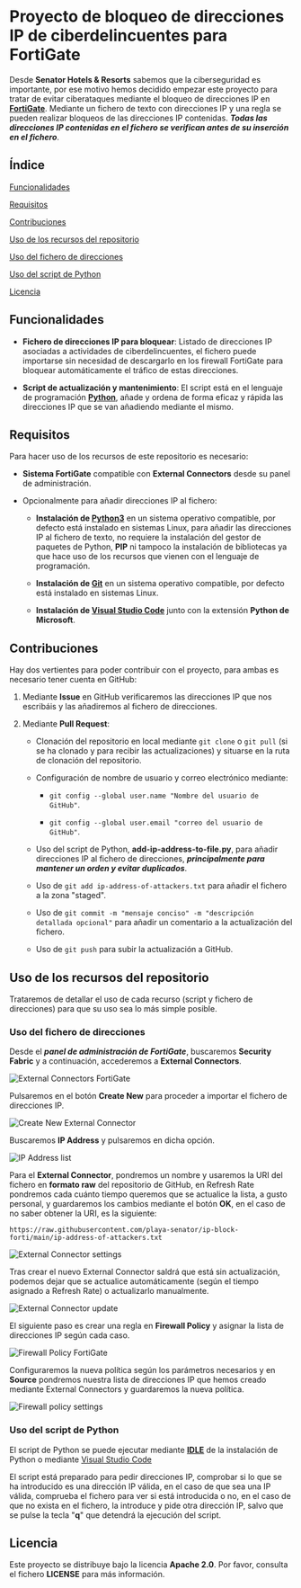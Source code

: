 # Proyecto de bloqueo de direcciones IP de ciberdelincuentes para FortiGate

Desde **Senator Hotels & Resorts** sabemos que la ciberseguridad es importante, por ese motivo hemos decidido empezar este proyecto para tratar de evitar ciberataques mediante el bloqueo de direcciones IP en **[FortiGate](https://www.fortinet.com/products/next-generation-firewall)**. Mediante un fichero de texto con direcciones IP y una regla se pueden realizar bloqueos de las direcciones IP contenidas. ***Todas las direcciones IP contenidas en el fichero se verifican antes de su inserción en el fichero***.

## Índice

[Funcionalidades](#funcionalidades)

[Requisitos](#requisitos)

[Contribuciones](#contribuciones)

[Uso de los recursos del repositorio](#uso-de-los-recursos-del-repositorio)

[Uso del fichero de direcciones](#uso-del-fichero-de-direcciones)

[Uso del script de Python](#uso-del-script-de-python)

[Licencia](#licencia)

## Funcionalidades

+ **Fichero de direcciones IP para bloquear**: Listado de direcciones IP asociadas a actividades de ciberdelincuentes, el fichero puede importarse sin necesidad de descargarlo en los firewall FortiGate para bloquear automáticamente el tráfico de estas direcciones.

+ **Script de actualización y mantenimiento**: El script está en el lenguaje de programación **[Python](https://www.python.org/about/)**, añade y ordena de forma eficaz y rápida las direcciones IP que se van añadiendo mediante el mismo.

## Requisitos

Para hacer uso de los recursos de este repositorio es necesario:

+ **Sistema FortiGate** compatible con **External Connectors** desde su panel de administración.

+ Opcionalmente para añadir direcciones IP al fichero:
  + **Instalación de [Python3](https://www.python.org/downloads/)** en un sistema operativo compatible, por defecto está instalado en sistemas Linux, para añadir las direcciones IP al fichero de texto, no requiere la instalación del gestor de paquetes de Python, **PIP** ni tampoco la instalación de bibliotecas ya que hace uso de los recursos que vienen con el lenguaje de programación.

  + **Instalación de [Git](https://git-scm.com/downloads)** en un sistema operativo compatible, por defecto está instalado en sistemas Linux.

  + **Instalación de [Visual Studio Code](https://code.visualstudio.com/Download)** junto con la extensión **Python de Microsoft**.

## Contribuciones

Hay dos vertientes para poder contribuir con el proyecto, para ambas es necesario tener cuenta en GitHub:

1. Mediante **Issue** en GitHub verificaremos las direcciones IP que nos escribáis y las añadiremos al fichero de direcciones.

2. Mediante **Pull Request**:

    + Clonación del repositorio en local mediante `git clone` o `git pull` (si se ha clonado y para recibir las actualizaciones) y situarse en la ruta de clonación del repositorio.

    + Configuración de nombre de usuario y correo electrónico mediante:

      + `git config --global user.name "Nombre del usuario de GitHub"`.

      + `git config --global user.email "correo del usuario de GitHub"`.

    + Uso del script de Python, **add-ip-address-to-file.py**, para añadir direcciones IP al fichero de direcciones, ***principalmente para mantener un orden y evitar duplicados***.

    + Uso de `git add ip-address-of-attackers.txt` para añadir el fichero a la zona "staged".

    + Uso de `git commit -m "mensaje conciso" -m "descripción detallada opcional"` para añadir un comentario a la actualización del fichero.

    + Uso de `git push` para subir la actualización a GitHub.

## Uso de los recursos del repositorio

Trataremos de detallar el uso de cada recurso (script y fichero de direcciones) para que su uso sea lo más simple posible.

### Uso del fichero de direcciones

Desde el ***panel de administración de FortiGate***, buscaremos **Security Fabric** y a continuación, accederemos a **External Connectors**.

![External Connectors FortiGate](images/access_to_external_connections.png)

Pulsaremos en el botón **Create New** para proceder a importar el fichero de direcciones IP.

![Create New External Connector](images/create_new_external_connector.png)

Buscaremos **IP Address** y pulsaremos en dicha opción.

![IP Address list](images/new_ip_address_list.png)

Para el **External Connector**, pondremos un nombre y usaremos la URI del fichero en **formato raw** del repositorio de GitHub, en Refresh Rate pondremos cada cuánto tiempo queremos que se actualice la lista, a gusto personal, y guardaremos los cambios mediante el botón **OK**, en el caso de no saber obtener la URI, es la siguiente:

`https://raw.githubusercontent.com/playa-senator/ip-block-forti/main/ip-address-of-attackers.txt`

![External Connector settings](images/external_connector_settings.png)

Tras crear el nuevo External Connector saldrá que está sin actualización, podemos dejar que se actualice automáticamente (según el tiempo asignado a Refresh Rate) o actualizarlo manualmente.

![External Connector update](images/update_ip_address_list.png)

El siguiente paso es crear una regla en **Firewall Policy** y asignar la lista de direcciones IP según cada caso.

![Firewall Policy FortiGate](images/access_to_firewall_policy.png)

Configuraremos la nueva política según los parámetros necesarios y en **Source** pondremos nuestra lista de direcciones IP que hemos creado mediante External Connectors y guardaremos la nueva política.

![Firewall policy settings](images/new_firewall_policy.png)

### Uso del script de Python

El script de Python se puede ejecutar mediante **[IDLE](https://realpython.com/python-idle/)** de la instalación de Python o mediante [Visual Studio Code](https://code.visualstudio.com/docs/python/python-tutorial#_run-hello-world)

El script está preparado para pedir direcciones IP, comprobar si lo que se ha introducido es una dirección IP válida, en el caso de que sea una IP válida, comprueba el fichero para ver si está introducida o no, en el caso de que no exista en el fichero, la introduce y pide otra dirección IP, salvo que se pulse la tecla "**q**" que detendrá la ejecución del script.

## Licencia

Este proyecto se distribuye bajo la licencia **Apache 2.0**. Por favor, consulta el fichero **LICENSE** para más información.
